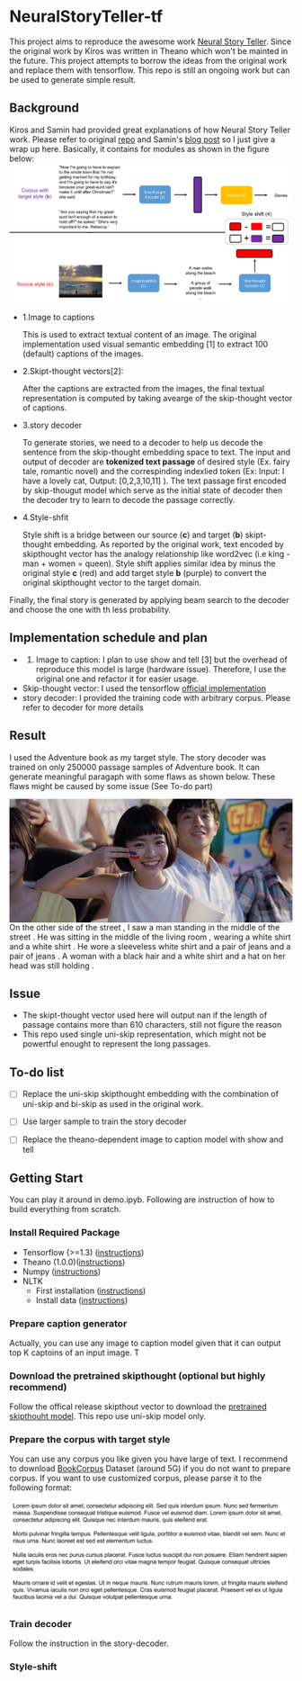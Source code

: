 # NeuralStoryTeller-tf

This project aims to reproduce the awesome work [Neural Story Teller](https://github.com/ryankiros/neural-storyteller). Since the original work by Kiros was written in Theano which won't be mainted in the future. This project attempts to borrow the ideas from the original work and replace them with tensorflow. This repo is still an ongoing work but can be used to generate simple result.

## Background

Kiros and Samin had provided great explanations of how Neural Story Teller work. Please refer to original [repo](https://github.com/ryankiros/neural-storyteller) and Samin's [blog post](https://medium.com/@samim/generating-stories-about-images-d163ba41e4ed) so I just give a wrap up here. Basically, it contains for modules as shown in the figure below:
![model overview](https://github.com/ChenChengKuan/NeuralStoryTeller-tf/blob/master/imgs/neuralstoryteller.png)
* 1.Image to captions

    This is used to extract textual content of an image. The original implementation used visual semantic embedding [1] to extract 100 (default) captions of the images.
    
* 2.Skipt-thought vectors[2]:

    After the captions are extracted from the images, the final textual representation is computed by taking avearge of the skip-thought vector of captions.
    
* 3.story decoder

   To generate stories, we need to a decoder to help us decode the sentence from the skip-thought embedding space to text. The input and output of decoder are **tokenized text passage** of desired style (Ex. fairy tale, romantic novel) and the correspinding indexlied token (Ex: Input: I have a lovely cat, Output: [0,2,3,10,11] ). The text  passage first encoded by skip-thougut model which serve as the initial state of decoder then the decoder try to learn to decode the passage correctly.

* 4.Style-shfit

   Style shift is a bridge between our source (**c**) and target (**b**) skipt-thought embedding. As reported by the original work, text encoded by skipthought vector has the analogy relationship like word2vec (i.e king - man + women = queen). Style shift applies similar idea by minus the original style **c** (red) and add target style **b** (purple) to convert the original skipthought vector to the target domain.
   
Finally, the final story is generated by applying beam search to the decoder and choose the one with th less probability.
   
## Implementation schedule and plan

* 1. Image to caption: I plan to use show and tell [3] but the overhead of reproduce this model is large (hardware issue). Therefore, I use the original one and refactor it for easier usage.
* Skip-thought vector: I used the tensorflow [official implementation](https://github.com/tensorflow/models/tree/master/research/skip_thoughts)
* story decoder: I provided the training code with arbitrary corpus. Please refer to decoder for more details


## Result
I used the Adventure book as my target style. The story decoder was trained on only 250000 passage samples of Adventure book. It can generate meaningful paragaph with some flaws as shown below. These flaws might be caused by some issue (See To-do part)

<img src="https://github.com/ChenChengKuan/NeuralStoryTeller-tf/blob/master/imgs/universiades_girl.jpeg" height="220px" align="left">

<br>
On the other side of the street , I saw a man standing in the middle of the street . He was sitting in the middle of the living room , wearing a white shirt and a white shirt . He wore a sleeveless white shirt and a pair of jeans and a pair of jeans . A woman with a black hair and a white shirt and a hat on her head was still holding .




## Issue
* The skipt-thought vector used here will output nan if the length of passage contains more than 610 characters, still not figure the reason
* This repo used single uni-skip representation, which might not be powertful enought to represent the long passages.

## To-do list
- [ ] Replace the uni-skip skipthought embedding with the combination of uni-skip and bi-skip as used in the original work. 
- [ ] Use larger sample to train the story decoder
- [ ] Replace the theano-dependent image to caption model with show and tell


## Getting Start
You can play it around in demo.ipyb. Following are instruction of how to build everything from scratch.
### Install Required Package
* Tensorflow (>=1.3) ([instructions](https://www.tensorflow.org/install/))
* Theano (1.0.0)([instructions](http://deeplearning.net/software/theano/))
* Numpy ([instructions](https://www.scipy.org/install.html))
* NLTK 
   * First installation ([instructions](http://www.nltk.org/install.html))
   * Install data ([instructions](http://www.nltk.org/data.html))

### Prepare caption generator
Actually, you can use any image to caption model given that it can output top K captoins of an input image. T


### Download the pretrained skipthought (optional but highly recommend)
Follow the offical release skipthout vector to download the [pretrained skipthouht model](https://github.com/tensorflow/models/tree/master/research/skip_thoughts#download-pretrained-models-optional). This repo use uni-skip model only.

### Prepare the corpus with target style
You can use any corpus you like given you have large of text. I recommend to download [BookCorpus](http://yknzhu.wixsite.com/mbweb) Dataset (around 5G) if you do not want to prepare corpus. If you want to use customized corpus, please parse it to the following format:

![text foramt](https://github.com/ChenChengKuan/NeuralStoryTeller-tf/blob/master/imgs/text.png)

### Train decoder
Follow the instruction in the story-decoder.

### Style-shift


    




